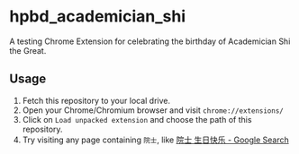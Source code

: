 # hpbd_academician_shi #

A testing Chrome Extension for celebrating the birthday of Academician Shi the Great.

## Usage ##
 1. Fetch this repository to your local drive.
 2. Open your Chrome/Chromium browser and visit `chrome://extensions/`
 3. Click on `Load unpacked extension` and choose the path of this repository.
 4. Try visiting any page containing `院士`, like [院士 生日快乐 - Google Search][1]

  [1]: https://www.google.com/search?q=%E9%99%A2%E5%A3%AB%20%E7%94%9F%E6%97%A5%E5%BF%AB%E4%B9%90
